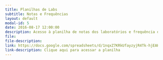 ```yaml
---
title: Planilhas de Labs
subtitle: Notas e Frequências
layout: default
modal-id: 5
date: 2016-08-17 12:00:00
description: Acesso à planilha de notas dos laboratórios e frequência de presenças
file:
file-description:
link: https://docs.google.com/spreadsheets/d/1nqxZ7KRkUfayzyjR4Tk-hjEAHiZtPPaO3kcAZJBVxP8/pubhtml
link-description: Clique aqui para acessar a planilha
---
```

